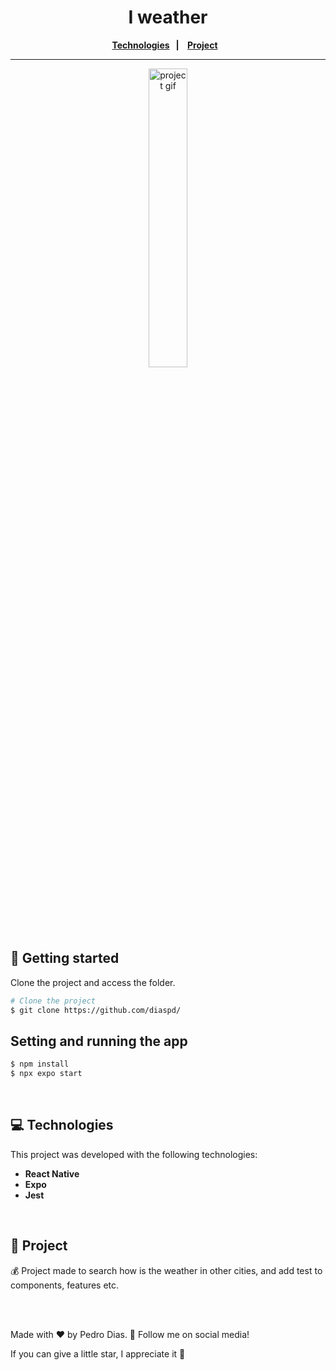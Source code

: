 <h1 align="center">
  I weather 
</h1> 

<div align="center">
  <b>
    <a href="#-Technologies"><b>Technologies</b></a>&nbsp;&nbsp;&nbsp;|&nbsp;&nbsp;&nbsp;
    <a href="#-Project"><b>Project</b></a>&nbsp;&nbsp;&nbsp;
  </b>  
</div>

---

<div align="center">
   <img alt="project gif" title="project gif" src="./src/assets/" width="35%" />
</div> 

</br>

## 🚀 Getting started

Clone the project and access the folder.

```bash
# Clone the project
$ git clone https://github.com/diaspd/
```

## Setting and running the app

```bash
$ npm install
$ npx expo start 
```

</br>

## 💻 Technologies

This project was developed with the following technologies:
<b>
- React Native
- Expo
- Jest
</b>

</br>

## 📄 Project
💰 Project made to search how is the weather in other cities, and add test to components, features etc.

<br></br>


Made with ♥ by Pedro Dias. 👋 Follow me on social media! </br>

If you can give a little star, I appreciate it 🤩
